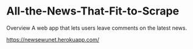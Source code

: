 # All-the-News-That-Fit-to-Scrape
Overview
A web app that lets users leave comments on the latest news.

 https://newsewunet.herokuapp.com/
